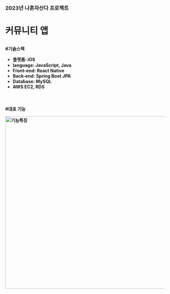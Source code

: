 <h3>2023년 나혼자산다 프로젝트
<h1>커뮤니티 앱

<br>
<p><h4>#기술스택<br></P>
<ul>
<li>플랫폼: iOS</li>
<li>language: JavaScript, Java</li>
<li>Front-end: React Native</li>
<li>Back-end: Spring Boot JPA</li>
<li>Database: MySQL</li>
<li>AWS EC2, RDS</li>
</ul>
<br>

<p><h4>#대표 기능</P>
<img width="544" alt="기능특징" src="https://user-images.githubusercontent.com/69195335/231064877-196f6921-0153-4470-ab8f-b594e7365036.png">
